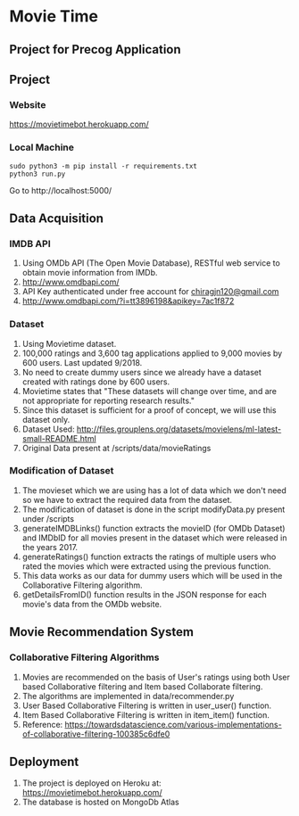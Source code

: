 # Movie Time
## Project for Precog Application

## Project

### Website
https://movietimebot.herokuapp.com/

### Local Machine
```
sudo python3 -m pip install -r requirements.txt
python3 run.py
```
Go to http://localhost:5000/

## Data Acquisition

### IMDB API
1. Using OMDb API (The Open Movie Database), RESTful web service to
obtain movie information from IMDb.
2. http://www.omdbapi.com/
3. API Key authenticated under free account for chiragjn120@gmail.com
4. http://www.omdbapi.com/?i=tt3896198&apikey=7ac1f872

### Dataset
1. Using Movietime dataset.
2. 100,000 ratings and 3,600 tag applications applied to 9,000 movies by 600 users. Last updated 9/2018.
3. No need to create dummy users since we already have a dataset created with ratings done by 600 users.
4. Movietime states that "These datasets will change over time, and are not appropriate for reporting research results."
5. Since this dataset is sufficient for a proof of concept, we will use this dataset only.
6. Dataset Used: http://files.grouplens.org/datasets/movielens/ml-latest-small-README.html
7. Original Data present at /scripts/data/movieRatings

### Modification of Dataset
1. The movieset which we are using has a lot of data which we don't need so we have to extract the required data from the dataset.
2. The modification of dataset is done in the script modifyData.py present under /scripts
3. generateIMDBLinks() function extracts the movieID (for OMDb Dataset) and IMDbID for all movies present in the dataset which were released in the years 2017.
4. generateRatings() function extracts the ratings of multiple users who rated the movies which were extracted using the previous function.
5. This data works as our data for dummy users which will be used in the Collaborative Filtering algorithm.
6. getDetailsFromID() function results in the JSON response for each movie's data from the OMDb website.

## Movie Recommendation System

### Collaborative Filtering Algorithms
1. Movies are recommended on the basis of User's ratings using both User based Collaborative filtering and Item based Collaborate filtering.
2. The algorithms are implemented in data/recommender.py
3. User Based Collaborative Filtering is written in user_user() function.
4. Item Based Collaborative Filtering is written in item_item() function.
5. Reference: https://towardsdatascience.com/various-implementations-of-collaborative-filtering-100385c6dfe0

## Deployment
1. The project is deployed on Heroku at: https://movietimebot.herokuapp.com/
2. The database is hosted on MongoDb Atlas